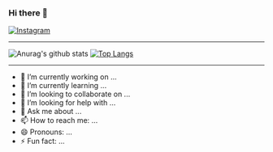 ### Hi there 👋


<a href="https://www.instagram.com/genilsoncavalcantedeoliveira/" target="_blank">
<img src="https://img.shields.io/badge/Instagram-%23E4405F.svg?&style=flat-square&logo=instagram&logoColor=white" alt="Instagram">
</a>

   
<!--
<p align='center'>
  <a href="#"><img src="https://github-readme-stats.vercel.app/api?username=GenilsonCavalcante" width="350"></a>
</p>
-->


---

![Anurag's github stats](https://github-readme-stats.vercel.app/api?username=GenilsonCavalcante&show_icons=true&theme=tokyonight)
[![Top Langs](https://github-readme-stats.vercel.app/api/top-langs/?username=GenilsonCavalcante&layout=compact&show_icons=true&theme=tokyonight)](https://github.com/GenilsonCavalcante)


---

<!--

![Anurag's github stats](https://github-readme-stats.vercel.app/api?username=GenilsonCavalcante&show_icons=true&theme=tokyonight)
[![Top Langs](https://github-readme-stats.vercel.app/api/top-langs/?username=GenilsonCavalcante&layout=compact&show_icons=true&theme=tokyonight)](https://github.com/GenilsonCavalcante)
-->



<!--
<a href="https://github.com/GenilsonCavalcante">
  <img width="400" src="https://github-readme-stats.vercel.app/api?username=GenilsonCavalcante&show_icons=true&theme=tokyonight" />
</a>
<a href="https://github.com/GenilsonCavalcante">
  <img width="300" src="https://github-readme-stats.vercel.app/api/top-langs/?username=GenilsonCavalcante&layout=compact&show_icons=true&theme=tokyonight" />
</a>
-->


<!--
Melhores cores: dark, tokyonight, cobalt, synthwave, highcontrast, dracula
-->



- 🔭 I’m currently working on ...
- 🌱 I’m currently learning ...
- 👯 I’m looking to collaborate on ...
- 🤔 I’m looking for help with ...
- 💬 Ask me about ...
- 📫 How to reach me: ...
- 😄 Pronouns: ...
- ⚡ Fun fact: ... 
